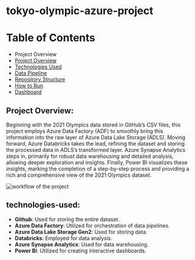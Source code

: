 # tokyo-olympic-azure-project
# Table of Contents
- Project Overview
- [Project Overview](#project-overview)
- [Technologies Used](#technologies-used)
- [Data Pipeline](#data-pipeline)
- [Repository Structure](#repository-structure)
- [How to Run](#how-to-run) 
- [Dashboard](#dashboard)
##  Project Overview:
Beginning with the 2021 Olympics data stored in GitHub’s CSV files, this project employs Azure Data Factory (ADF) to smoothly bring this information into the raw layer of Azure Data Lake Storage (ADLS). Moving forward, Azure Databricks takes the lead, refining the dataset and storing the processed data in ADLS’s transformed layer. Azure Synapse Analytics steps in, primarily for robust data warehousing and detailed analysis, allowing deeper exploration and insights. Finally, Power BI visualizes these insights, marking the completion of a step-by-step process and providing a rich and comprehensive view of the 2021 Olympics dataset.



![workflow of the project](https://github.com/Samiha128/tokyo-olympic-azure-project/assets/120471620/67fae82a-f2fc-443e-84eb-cbd170c70663)

##  technologies-used:
- **Github**: Used for storing the entire dataset.
- **Azure Data Factory**: Utilized for orchestration of data pipelines.
- **Azure Data Lake Storage Gen2**: Used for storing data.
- **Databricks**: Employed for data analysis.
- **Azure Synapse Analytics**: Used for data warehousing.
- **Power BI**: Utilized for creating interactive dashboards.




